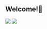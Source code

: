 ## Welcome!👋
<img src="https://github-readme-stats.vercel.app/api?username=ByteFlowing1337">
<img src="https://github-readme-stats.vercel.app/api/top-langs/?username=ByteFlowing1337">
<!--
**ByteFlowing1337/ByteFlowing1337** is a ✨ _special_ ✨ repository because its `README.md` (this file) appears on your GitHub profile.

Here are some ideas to get you started:

- 🔭 I’m currently working on ...
- 🌱 I’m currently learning ...
- 👯 I’m looking to collaborate on ...
- 🤔 I’m looking for help with ...
- 💬 Ask me about ...
- 📫 How to reach me: ...
- 😄 Pronouns: ...
- ⚡ Fun fact: ...
-->
